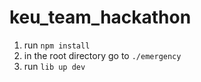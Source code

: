 # keu_team_hackathon

1. run `npm install`
2. in the root directory go to `./emergency`
3. run `lib up dev`
